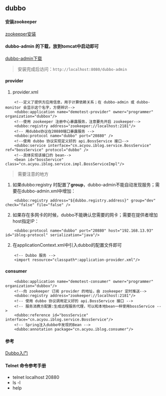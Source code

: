 ## dubbo

#### 安装zookeeper
[zookeeper安装](zookeeper.md)
#### dubbo-admin 的下载，放到tomcat中启动即可
[dubbo-admin下载](https://pan.baidu.com/s/1i6uTLnJ)

> 安装完成后访问：`http://localhost:8080/dubbo-admin`
#### provider
1. provider.xml
```
    <!--定义了提供方应用信息，用于计算依赖关系；在 dubbo-admin 或 dubbo-monitor 会显示这个名字，方便辨识-->
    <dubbo:application name="demotest-provider" owner="programmer" organization="dubbox"/>
    <!--使用 zookeeper 注册中心暴露服务，注意要先开启 zookeeper-->
    <dubbo:registry address="zookeeper://localhost:2181"/>
    <!-- 用dubbo协议在20880端口暴露服务 -->
    <dubbo:protocol name="dubbo" port="20880" />
    <!--使用 dubbo 协议实现定义好的 api.BossService 接口-->
    <dubbo:service interface="cn.acyou.iblog.service.BossService" ref="bossService" protocol="dubbo" />
    <!--具体实现该接口的 bean-->
    <bean id="bossService" class="cn.acyou.iblog.service.impl.BossServiceImpl"/>
```
> 需要注意的地方
1. 如果dubbo:registry 时配置了**group**，dubbo-admin不能自动发现服务；需要在dubbo-admin.xml中增加：
```
    <dubbo:registry address="${dubbo.registry.address}" group="dev" check="false" file="false" />
```
2. 如果存在多网卡的时候，dubbo不能确认您需要的网卡；需要在提供者增加host指定IP：
```
    <dubbo:protocol name="dubbo" port="20880" host="192.168.13.93" id="iblog-protocol" serialization="java"/>
```
2. 在applicationContext.xml中引入dubbo的配置文件即可
```
    <!-- Dubbo 服务 -->
    <import resource="classpath*:application-provider.xml"/>
```
#### consumer
```
    <dubbo:application name="demotest-consumer" owner="programmer" organization="dubbox"/>
    <!--向 zookeeper 订阅 provider 的地址，由 zookeeper 定时推送-->
    <dubbo:registry address="zookeeper://localhost:2181"/>
    <!-- 使用 dubbo 协议调用定义好的 api.BossService 接口 -->
    <!-- 服务消费方配置:生成远程服务代理，可以和本地bean一样使用bossService -->
    <dubbo:reference id="bossService" interface="cn.acyou.iblog.service.BossService"/>
	<!-- Spring注入dubbo中发现的Bean -->
    <dubbo:annotation package="cn.acyou.iblog.consumer"/>
```
#### 参考
[Dubbo入门](http://blog.csdn.net/noaman_wgs/article/details/70214612)

#### Telnet 命令参考手册
- telnet localhost 20880
- ls -l
- help



